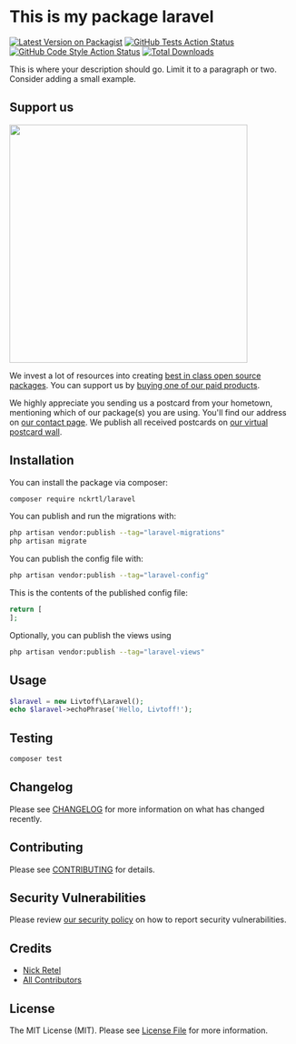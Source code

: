 # This is my package laravel

[![Latest Version on Packagist](https://img.shields.io/packagist/v/nckrtl/laravel.svg?style=flat-square)](https://packagist.org/packages/nckrtl/laravel)
[![GitHub Tests Action Status](https://img.shields.io/github/actions/workflow/status/nckrtl/laravel/run-tests.yml?branch=main&label=tests&style=flat-square)](https://github.com/nckrtl/laravel/actions?query=workflow%3Arun-tests+branch%3Amain)
[![GitHub Code Style Action Status](https://img.shields.io/github/actions/workflow/status/nckrtl/laravel/fix-php-code-style-issues.yml?branch=main&label=code%20style&style=flat-square)](https://github.com/nckrtl/laravel/actions?query=workflow%3A"Fix+PHP+code+style+issues"+branch%3Amain)
[![Total Downloads](https://img.shields.io/packagist/dt/nckrtl/laravel.svg?style=flat-square)](https://packagist.org/packages/nckrtl/laravel)

This is where your description should go. Limit it to a paragraph or two. Consider adding a small example.

## Support us

[<img src="https://github-ads.s3.eu-central-1.amazonaws.com/laravel.jpg?t=1" width="419px" />](https://spatie.be/github-ad-click/laravel)

We invest a lot of resources into creating [best in class open source packages](https://spatie.be/open-source). You can support us by [buying one of our paid products](https://spatie.be/open-source/support-us).

We highly appreciate you sending us a postcard from your hometown, mentioning which of our package(s) you are using. You'll find our address on [our contact page](https://spatie.be/about-us). We publish all received postcards on [our virtual postcard wall](https://spatie.be/open-source/postcards).

## Installation

You can install the package via composer:

```bash
composer require nckrtl/laravel
```

You can publish and run the migrations with:

```bash
php artisan vendor:publish --tag="laravel-migrations"
php artisan migrate
```

You can publish the config file with:

```bash
php artisan vendor:publish --tag="laravel-config"
```

This is the contents of the published config file:

```php
return [
];
```

Optionally, you can publish the views using

```bash
php artisan vendor:publish --tag="laravel-views"
```

## Usage

```php
$laravel = new Livtoff\Laravel();
echo $laravel->echoPhrase('Hello, Livtoff!');
```

## Testing

```bash
composer test
```

## Changelog

Please see [CHANGELOG](CHANGELOG.md) for more information on what has changed recently.

## Contributing

Please see [CONTRIBUTING](CONTRIBUTING.md) for details.

## Security Vulnerabilities

Please review [our security policy](../../security/policy) on how to report security vulnerabilities.

## Credits

- [Nick Retel](https://github.com/nckrtl)
- [All Contributors](../../contributors)

## License

The MIT License (MIT). Please see [License File](LICENSE.md) for more information.
